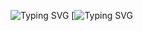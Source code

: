 ![[Typing SVG](https://readme-typing-svg.herokuapp.com?font=Fira+Code&weight=700&pause=50&color=229AE6&center=true&vCenter=true&width=435&lines=Hey+there%2C+I'm+OK1ez)](https://github.com/ok1ez)
[![Typing SVG](https://github-readme-stats.vercel.app/api?username=ok1ez&count_private=true&show_icons=true&theme=radical)










